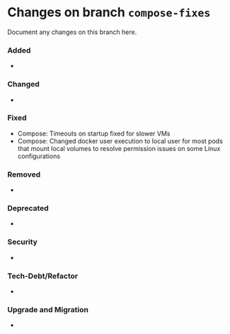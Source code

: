 # Changes on branch `compose-fixes`
Document any changes on this branch here.
### Added
- 

### Changed
- 

### Fixed
- Compose: Timeouts on startup fixed for slower VMs
- Compose: Changed docker user execution to local user for most pods that mount local volumes to resolve permission issues on some Linux configurations

### Removed
- 

### Deprecated
- 

### Security
- 

### Tech-Debt/Refactor
- 

### Upgrade and Migration
- 
